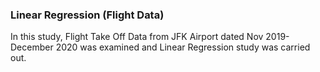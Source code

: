 ### Linear Regression (Flight Data)
In this study, Flight Take Off Data from JFK Airport dated Nov 2019-December 2020 was examined and Linear Regression study was carried out.
